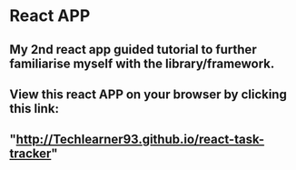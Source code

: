 # React APP

## My 2nd react app guided tutorial to further familiarise myself with the library/framework.

## View this react APP on your browser by clicking this link:

## "http://Techlearner93.github.io/react-task-tracker"
